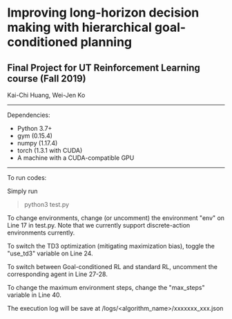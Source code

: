 # Improving long-horizon decision making with hierarchical goal-conditioned planning 

## Final Project for UT Reinforcement Learning course (Fall 2019)  
Kai-Chi Huang, Wei-Jen Ko


--------------

Dependencies:

- Python 3.7+
- gym (0.15.4)
- numpy (1.17.4)
- torch (1.3.1 with CUDA)
- A machine with a CUDA-compatible GPU

--------------

To run codes:

Simply run 
> python3 test.py

To change environments, change (or uncomment) the environment "env" on Line 17 in test.py. Note that we currently support discrete-action environments currently.

To switch the TD3 optimization (mitigating maximization bias), toggle the "use_td3" variable on Line 24.

To switch between Goal-conditioned RL and standard RL, uncomment the corresponding agent in Line 27-28.

To change the maximum environment steps, change the "max_steps" variable in Line 40.


The execution log will be save at <project base>/logs/<algorithm_name>/xxxxxxx_xxx.json

